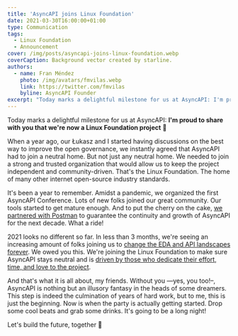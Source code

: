 ```yaml
---
title: 'AsyncAPI joins Linux Foundation'
date: 2021-03-30T16:00:00+01:00
type: Communication
tags:
  - Linux Foundation
  - Announcement
cover: /img/posts/asyncapi-joins-linux-foundation.webp
coverCaption: Background vector created by starline.
authors:
  - name: Fran Méndez
    photo: /img/avatars/fmvilas.webp
    link: https://twitter.com/fmvilas
    byline: AsyncAPI Founder
excerpt: "Today marks a delightful milestone for us at AsyncAPI: I'm proud to share with you that we're now a Linux Foundation project 🎉"
---
```


Today marks a delightful milestone for us at AsyncAPI: **I'm proud to share with you that we're now a Linux Foundation project** 🎉

When a year ago, our Łukasz and I started having discussions on the best way to improve the open governance, we instantly agreed that AsyncAPI had to join a neutral home. But not just any neutral home. We needed to join a strong and trusted organization that would allow us to keep the project independent and community-driven. That's the Linux Foundation. The home of many other internet open-source industry standards.

It's been a year to remember. Amidst a pandemic, we organized the first AsyncAPI Conference. Lots of new folks joined our great community. Our tools started to get mature enough. And to put the cherry on the cake, [we partnered with Postman](/blog/asyncapi-partners-with-postman) to guarantee the continuity and growth of AsyncAPI for the next decade. What a ride!

2021 looks no different so far. In less than 3 months, we're seeing an increasing amount of folks joining us to [change the EDA and API landscapes forever](/roadmap). We owed you this. We're joining the Linux Foundation to make sure AsyncAPI stays neutral and is [driven by those who dedicate their effort, time, and love to the project](/blog/governance-motivation).

And that's what it is all about, my friends. Without you —yes, you too!–, AsyncAPI is nothing but an illusory fantasy in the heads of some dreamers. This step is indeed the culmination of years of hard work, but to me, this is just the beginning. Now is when the party is actually getting started. Drop some cool beats and grab some drinks. It's going to be a long night!

Let's build the future, together 🚀
